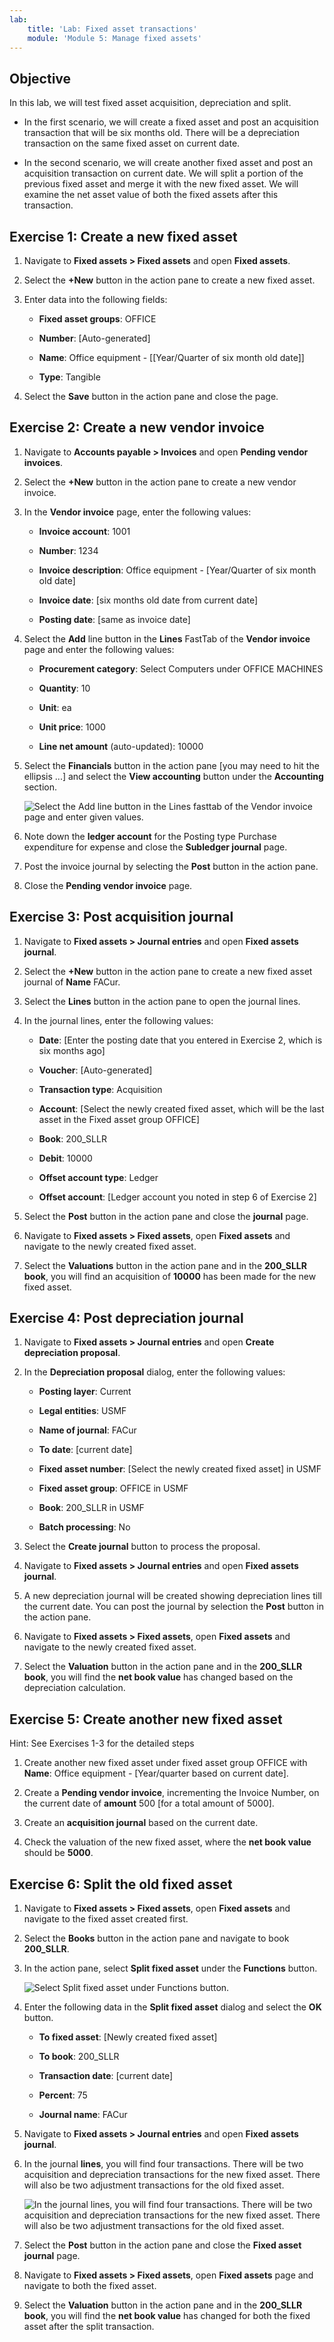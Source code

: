 ```yaml
---
lab:
    title: 'Lab: Fixed asset transactions'
    module: 'Module 5: Manage fixed assets'
---
```


## Objective

In this lab, we will test fixed asset acquisition, depreciation and split.

- In the first scenario, we will create a fixed asset and post an acquisition transaction that will be six months old. There will be a depreciation transaction on the same fixed asset on current date.

-  In the second scenario, we will create another fixed asset and post an acquisition transaction on current date. We will split a portion of the previous fixed asset and merge it with the new fixed asset. We will examine the net asset value of both the fixed assets after this transaction.

## Exercise 1: Create a new fixed asset

1. Navigate to **Fixed assets &gt; Fixed assets** and open **Fixed assets**.

2. Select the **+New** button in the action pane to create a new fixed asset.

3. Enter data into the following fields:

	- **Fixed asset groups**: OFFICE

	- **Number**: [Auto-generated]

	- **Name**: Office equipment - [[Year/Quarter of six month old date]]

	- **Type**: Tangible

4. Select the **Save** button in the action pane and close the page.

## Exercise 2: Create a new vendor invoice

1. Navigate to **Accounts payable &gt; Invoices** and open **Pending vendor invoices**.

2. Select the **+New** button in the action pane to create a new vendor invoice.

3. In the **Vendor invoice** page, enter the following values:

	- **Invoice account**: 1001

	- **Number**: 1234

	- **Invoice description**: Office equipment - [Year/Quarter of six month old date]

	- **Invoice date**: [six months old date from current date]

	- **Posting date**: [same as invoice date]

4. Select the **Add** line button in the **Lines** FastTab of the **Vendor invoice** page and enter the following values:

	- **Procurement category**: Select Computers under OFFICE MACHINES

	- **Quantity**: 10

	- **Unit**: ea

	- **Unit price**: 1000

	- **Line net amount** (auto-updated): 10000

5. Select the **Financials** button in the action pane [you may need to hit the ellipsis ...] and select the **View accounting** button under the **Accounting** section.

	![Select the Add line button in the Lines fasttab of the Vendor invoice page and enter given values.](../images/FA_Lab_Fixed_asset_transations_image1.png)

6. Note down the **ledger account** for the Posting type Purchase expenditure for expense and close the **Subledger journal** page.

7. Post the invoice journal by selecting the **Post** button in the action pane.

8. Close the **Pending vendor invoice** page.

## Exercise 3: Post acquisition journal

1. Navigate to **Fixed assets &gt; Journal entries** and open **Fixed assets journal**.

2. Select the **+New** button in the action pane to create a new fixed asset journal of **Name** FACur.

3. Select the **Lines** button in the action pane to open the journal lines.

4. In the journal lines, enter the following values:

	- **Date**: [Enter the posting date that you entered in Exercise 2, which is six months ago]

	- **Voucher**: [Auto-generated]

	- **Transaction type**: Acquisition

	- **Account**: [Select the newly created fixed asset, which will be the last asset in the Fixed asset group OFFICE]

	- **Book**: 200_SLLR

	- **Debit**: 10000

	- **Offset account type**: Ledger

	- **Offset account**: [Ledger account you noted in step 6 of Exercise 2]

5. Select the **Post** button in the action pane and close the **journal** page.

6. Navigate to **Fixed assets &gt; Fixed assets**, open **Fixed assets** and navigate to the newly created fixed asset.

7. Select the **Valuations** button in the action pane and in the **200_SLLR book**, you will find an acquisition of **10000** has been made for the new fixed asset.

 

## Exercise 4: Post depreciation journal

1. Navigate to **Fixed assets &gt; Journal entries** and open **Create depreciation proposal**.

2. In the **Depreciation proposal** dialog, enter the following values:

	- **Posting layer**: Current

	- **Legal entities**: USMF

	- **Name of journal**: FACur

	- **To date**: [current date]

	- **Fixed asset number**: [Select the newly created fixed asset] in USMF

	- **Fixed asset group**: OFFICE in USMF

	- **Book**: 200_SLLR in USMF

	- **Batch processing**: No

3. Select the **Create journal** button to process the proposal.

4. Navigate to **Fixed assets &gt; Journal entries** and open **Fixed assets journal**.

5. A new depreciation journal will be created showing depreciation lines till the current date. You can post the journal by selection the **Post** button in the action pane.

6. Navigate to **Fixed assets &gt; Fixed assets**, open **Fixed assets** and navigate to the newly created fixed asset.

7. Select the **Valuation** button in the action pane and in the **200_SLLR book**, you will find the **net book value** has changed based on the depreciation calculation.

## Exercise 5: Create another new fixed asset 

Hint: See Exercises 1-3 for the detailed steps

1. Create another new fixed asset under fixed asset group OFFICE with **Name**: Office equipment - [Year/quarter based on current date].

2. Create a **Pending vendor invoice**, incrementing the Invoice Number, on the current date of **amount** 500 [for a total amount of 5000].

3. Create an **acquisition journal** based on the current date.

4. Check the valuation of the new fixed asset, where the **net book value** should be **5000**.

## Exercise 6: Split the old fixed asset 

1. Navigate to **Fixed assets &gt; Fixed assets**, open **Fixed assets** and navigate to the fixed asset created first.

2. Select the **Books** button in the action pane and navigate to book **200_SLLR**.

3. In the action pane, select **Split fixed asset** under the **Functions** button.


	![Select Split fixed asset under Functions button.](../images/FA_Lab_Fixed_asset_transations_image2.png)

4. Enter the following data in the **Split fixed asset** dialog and select the **OK** button.

	- **To fixed asset**: [Newly created fixed asset]

	- **To book**: 200_SLLR

	- **Transaction date**: [current date]

	- **Percent**: 75

	- **Journal name**: FACur

5. Navigate to **Fixed assets &gt; Journal entries** and open **Fixed assets journal**.

6. In the journal **lines**, you will find four transactions. There will be two acquisition and depreciation transactions for the new fixed asset. There will also be two adjustment transactions for the old fixed asset.

	![In the journal lines, you will find four transactions. There will be two acquisition and depreciation transactions for the new fixed asset. There will also be two adjustment transactions for the old fixed asset.](../images/FA_Lab_Fixed_asset_transations_image3.png)

7. Select the **Post** button in the action pane and close the **Fixed asset journal** page.

8. Navigate to **Fixed assets &gt; Fixed assets**, open **Fixed assets** page and navigate to both the fixed asset.

9. Select the **Valuation** button in the action pane and in the **200_SLLR book**, you will find the **net book value** has changed for both the fixed asset after the split transaction.
